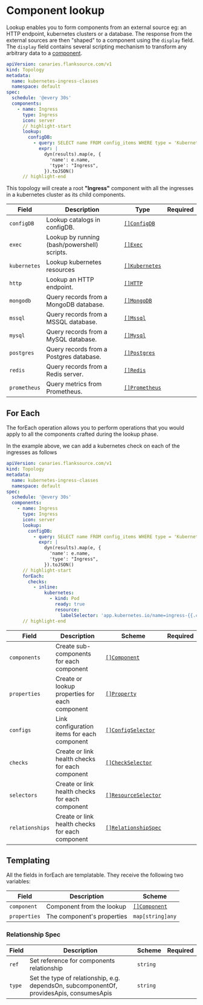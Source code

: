 # Component lookup

Lookup enables you to form components from an external source eg: an HTTP endpoint, kubernetes clusters or a database.
The response from the external sources are then "shaped" to a component using the `display` field.
The `display` field contains several scripting mechanism to transform any arbitrary data to a [component](../references/components.md).

```yaml title="kubernetes-ingress-classes.yaml"
apiVersion: canaries.flanksource.com/v1
kind: Topology
metadata:
  name: kubernetes-ingress-classes
  namespace: default
spec:
  schedule: '@every 30s'
  components:
    - name: Ingress
      type: Ingress
      icon: server
      // highlight-start
      lookup:
        configDB:
          - query: SELECT name FROM config_items WHERE type = 'Kubernetes::IngressClass'
            expr: |
              dyn(results).map(e, {
                'name': e.name,
                'type': "Ingress",
              }).toJSON()
      // highlight-end
```

This topology will create a root **"Ingress"** component with all the ingresses in a kubernetes cluster as its child components.

| Field        | Description                                  | Type                                          | Required |
| ------------ | -------------------------------------------- | --------------------------------------------- | -------- |
| `configDB`   | Lookup catalogs in configDB.                 | [`[]ConfigDB`](../references/configdb.md)     |          |
| `exec`       | Lookup by running (bash/powershell) scripts. | [`[]Exec`](../references/exec.md)             |          |
| `kubernetes` | Lookup kubernetes resources                  | [`[]Kubernetes`](../references/kubernetes.md) |          |
| `http`       | Lookup an HTTP endpoint.                     | [`[]HTTP`](../references/http.md)             |          |
| `mongodb`    | Query records from a MongoDB database.       | [`[]MongoDB`](../references/mongo.md)         |          |
| `mssql`      | Query records from a MSSQL database.         | [`[]Mssql`](../references/mssql.md)           |          |
| `mysql`      | Query records from a MySQL database.         | [`[]Mysql`](../references/mysql.md)           |          |
| `postgres`   | Query records from a Postgres database.      | [`[]Postgres`](../references/postgres.md)     |          |
| `redis`      | Query records from a Redis server.           | [`[]Redis`](../references/redis.md)           |          |
| `prometheus` | Query metrics from Prometheus.               | [`[]Prometheus`](../references/prometheus.md) |          |

## For Each

The forEach operation allows you to perform operations that you would apply to all the components crafted during the lookup phase.

In the example above, we can add a kubernetes check on each of the ingresses as follows

```yaml title="kubernetes-ingress-classes.yaml"
apiVersion: canaries.flanksource.com/v1
kind: Topology
metadata:
  name: kubernetes-ingress-classes
  namespace: default
spec:
  schedule: '@every 30s'
  components:
    - name: Ingress
      type: Ingress
      icon: server
      lookup:
        configDB:
          - query: SELECT name FROM config_items WHERE type = 'Kubernetes::IngressClass'
            expr: |
              dyn(results).map(e, {
                'name': e.name,
                'type': "Ingress",
              }).toJSON()
      // highlight-start
      forEach:
        checks:
          - inline:
              kubernetes:
                - kind: Pod
                  ready: true
                  resource:
                    labelSelector: 'app.kubernetes.io/name=ingress-{{.component.name}}&app.kubernetes.io/component=controller'
      // highlight-end
```

| Field           | Description                                     | Scheme                                                       | Required |
| --------------- | ----------------------------------------------- | ------------------------------------------------------------ | -------- |
| `components`    | Create sub-components for each component        | [`[]Component`](../references/components.md)                 |          |
| `properties`    | Create or lookup properties for each component  | [`[]Property`](./properties.md)                              |          |
| `configs`       | Link configuration items for each component     | [`[]ConfigSelector`](./catalog.md#config-selector)           |          |
| `checks`        | Create or link health checks for each component | [`[]CheckSelector`](./health-checks.md#check)                |          |
| `selectors`     | Create or link health checks for each component | [`[]ResourceSelector`](../../reference/resource_selector.md) |          |
| `relationships` | Create or link health checks for each component | [`[]RelationshipSpec`](#relationship-spec)                   |          |

## Templating

All the fields in forEach are templatable. They receive the following two variables:

| Field        | Description                | Scheme                                       |
| ------------ | -------------------------- | -------------------------------------------- |
| `component`  | Component from the lookup  | [`[]Component`](../references/components.md) |
| `properties` | The component's properties | `map[string]any`                             |

### Relationship Spec

| Field  | Description                                                                              | Scheme   | Required |
| ------ | ---------------------------------------------------------------------------------------- | -------- | -------- |
| `ref`  | Set reference for components relationship                                                | `string` |          |
| `type` | Set the type of relationship, e.g. dependsOn, subcomponentOf, providesApis, consumesApis | `string` |          |
